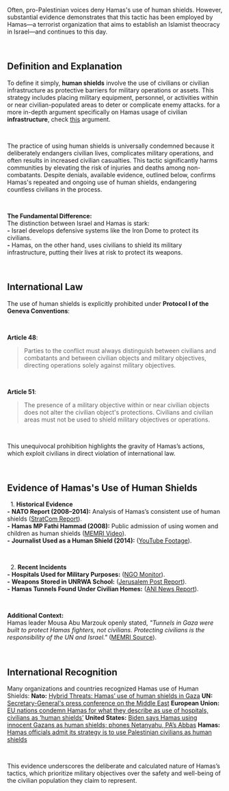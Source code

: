 Often, pro-Palestinian voices deny Hamas's use of human shields. However, substantial evidence demonstrates that this tactic has been employed by Hamas—a terrorist organization that aims to establish an Islamist theocracy in Israel—and continues to this day.  

‎  
## Definition and Explanation
To define it simply, **human shields** involve the use of civilians or civilian infrastructure as protective barriers for military operations or assets. This strategy includes placing military equipment, personnel, or activities within or near civilian-populated areas to deter or complicate enemy attacks. for a more in-depth argument specifically on Hamas usage of civilian **infrastructure**, check [this](https://arguments.projectherzl.com/offensive-arguments.html?argument=Hamas-usage-of-civilian-infrastructure) argument.

‎  

The practice of using human shields is universally condemned because it deliberately endangers civilian lives, complicates military operations, and often results in increased civilian casualties. This tactic significantly harms communities by elevating the risk of injuries and deaths among non-combatants. Despite denials, available evidence, outlined below, confirms Hamas's repeated and ongoing use of human shields, endangering countless civilians in the process.  

‎  

**The Fundamental Difference:**  
The distinction between Israel and Hamas is stark:  
‎ ‎ **-** Israel develops defensive systems like the Iron Dome to protect its civilians.  
‎ ‎ **-** Hamas, on the other hand, uses civilians to shield its military infrastructure, putting their lives at risk to protect its weapons.  

‎  

## International Law
The use of human shields is explicitly prohibited under **Protocol I of the Geneva Conventions**:  

‎  

**Article 48**:  
> Parties to the conflict must always distinguish between civilians and combatants and between civilian objects and military objectives, directing operations solely against military objectives.  

‎  

**Article 51**:  
> The presence of a military objective within or near civilian objects does not alter the civilian object's protections. Civilians and civilian areas must not be used to shield military objectives or operations.  

‎  

This unequivocal prohibition highlights the gravity of Hamas’s actions, which exploit civilians in direct violation of international law.  

‎  

## Evidence of Hamas's Use of Human Shields
‎ ‎ 1. **Historical Evidence**  
‎ ‎ **-** **NATO Report (2008–2014):** Analysis of Hamas’s consistent use of human shields ([StratCom Report](https://stratcomcoe.org/cuploads/pfiles/hamas_human_shields.pdf)).  
‎ ‎ **-** **Hamas MP Fathi Hammad (2008):** Public admission of using women and children as human shields ([MEMRI Video](https://www.memri.org/tv/hamas-mp-fathi-hammad-we-used-women-and-children-human-shields)).  
‎ ‎ **-** **Journalist Used as a Human Shield (2014):** ([YouTube Footage](https://www.youtube.com/watch?v=IsLd98eeWEs)).  

‎  

‎ ‎ 2. **Recent Incidents**  
‎ ‎ **-** **Hospitals Used for Military Purposes:** ([NGO Monitor](https://www.ngo-monitor.org/reports/ngos-erase-hamas-exploitation-of-hospitals/)).  
‎ ‎ **-** **Weapons Stored in UNRWA School:** ([Jerusalem Post Report](https://www.jpost.com/breaking-news/article-804383)).  
‎ ‎ **-** **Hamas Tunnels Found Under Civilian Homes:** ([ANI News Report](https://www.aninews.in/news/world/middle-east/soldiers-find-rafah-tunnel-shaft-under-childs-bedroom20240606183346)).  

‎  

**Additional Context:**  
Hamas leader Mousa Abu Marzouk openly stated, *"Tunnels in Gaza were built to protect Hamas fighters, not civilians. Protecting civilians is the responsibility of the UN and Israel."* ([MEMRI Source](https://www.memri.org/tv/hamas-official-mousa-abu-marzouk-tunnels-gaza-protect-fighters-not-civilians)).  

‎

## International Recognition
Many organizations and countries recognized Hamas use of Human Shields:
**Nato:** [Hybrid Threats: Hamas’ use of human shields in Gaza](https://stratcomcoe.org/publications/hybrid-threats-hamas-use-of-human-shields-in-gaza/87)
**UN:** [Secretary-General's press conference on the Middle East](https://www.un.org/sg/en/content/sg/speeches/2023-11-06/secretary-generals-press-conference-the-middle-east)
**European Union:** [EU nations condemn Hamas for what they describe as use of hospitals, civilians as ‘human shields’](https://apnews.com/article/european-union-condemn-hamas-human-shields-2c0d1c04cb38fc4acce37d8d624e1a3f)
**United States:** [Biden says Hamas using innocent Gazans as human shields; phones Netanyahu, PA’s Abbas](https://www.timesofisrael.com/biden-says-hamas-using-innocent-gazans-as-human-shields-calls-netanyahu-pas-abbas/)
**Hamas:** [Hamas officials admit its strategy is to use Palestinian civilians as human shields](https://www.fdd.org/analysis/2023/11/01/hamas-officials-admit-its-strategy-is-to-use-palestinian-civilians-as-human-shields/)

‎

This evidence underscores the deliberate and calculated nature of Hamas’s tactics, which prioritize military objectives over the safety and well-being of the civilian population they claim to represent.  